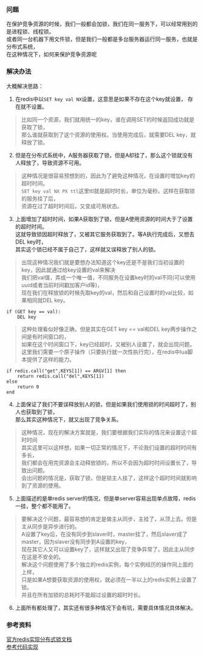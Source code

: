 ### 问题
在保护竞争资源的时候，我们一般都会加锁，我们在同一服务下，可以经常用到的是进程锁、线程锁。  
或者同一台机器下用文件锁，但是我们一般都是多台服务器运行同一服务，也就是分布式系统，  
在这种情况下，如何来保护竞争资源呢  

### 解决办法
大概解决思路：
1. 在redis中以```SET key val NX```设置，这意思是如果不存在这个key就设置，  存在就不设置。
> 比如同一个资源，我们就用统一的key，谁在调用SET的时候返回成功就是获取了锁，  
> 那么谁就获取到了这个资源的使用权。当使用完成后，就需要DEL key，就释放了锁。

2. 但是在分布式系统中，A服务器获取了锁，但是A却挂了，那么这个锁就没有人释放了，导致资源不可用。
> 这种情况是很容易预想到的，因此为了避免这种情况，在设置时增加key的超时时间。  
> ```SET key val NX PX ttl```这里ttl就是超时时长，单位为毫秒。这样在获取锁的服务挂了后，  
> 资源在过了超时时间后，又变成可用状态。 

3. 上面增加了超时时间，如果A获取到了锁，但是A使用资源的时间大于了设置的超时时间。  
这就导致锁因超时释放了，又被其它服务获取到了。等A执行完成后，又想去DEL key时，  
其实这个锁已经不属于自己了，这样就又误释放了别人的锁。  
> 出现这种情况我们就是要想办法知道这个key还是不是我们当初设置的key，因此就通过给key设置的val来解决  
> 我们把val值，弄成一个唯一值，不同服务在设置key时的val不同(可以使用uuid或者当前时间戳加客户id等)，  
> 现在我们在释放锁的时候先取key的val，然后和自己设置时的val比较，如果相同就DEL key。  

```
if (GET key == val):
    DEL key
```
> 这种处理看似好像正确，但是其实在GET key == val和DEL key两步操作之间是有时间窗口的，  
> 如果在这个时间窗口下，key已经超时，又被别人设置了，就会出现问题。  
> 这里我们需要一个原子操作（只要执行就一次性执行完），在redis中lua脚本提供了这样的能力。  

```
if redis.call("get",KEYS[1]) == ARGV[1] then
    return redis.call("del",KEYS[1])
else
    return 0
end
```
4. 上面保证了我们不要误释放别人的锁，但是如果我们使用锁的时间超时了，别人也获取到了锁，  
那么其实这种情况下，就又出现了竞争关系。
> 这种情况，现在的解决方案就是，我们要根据我们实际的情况来设置这个超时时间  
> 其实这里可以这样想，如果一切正常的情况下，不论我们设置的超时时间有多长，  
> 我们都会在用完资源会主动释放锁的，所以不会因为超时时间设置长了，导致出问题。  
> 会出问题的情况是，获取了锁，但是锁主人挂了，这样这个超时时间就影响到了资源的使用。  

5. 上面描述的是单redis server的情况，但是单server容易出现单点故障，redis一挂，整个都不能用了。  
> 要解决这个问题，最容易想的肯定是做主从同步，主挂了，从顶上去。但是主从同步是异步进行的。  
> A设置了key后，在没有同步到slaver时，master挂了，然后slaver成了master，因为slaver没有同步到A设置的key，  
> 现在其它人又可以设置key了，这样就又出现了竞争异常了。因此主从同步在这是不安全的。  
> 解决这个问题使用了多个独立的redis实例，每个实例经历的操作同上面的上样，  
> 只是如果A想要获取资源的使用权，就必须在一半以上的redis实例上设置了锁。  
> 并且在所有加锁的总耗时不能超过设置的超时时长。  

6. 上面所有都处理了，其实还有很多种情况下会有坑，需要具体情况具体解决。  

### 参考资料
[官方redis实现分布式锁文档](https://redis.io/topics/distlock)  
[参考代码实现](https://github.com/SPSCommerce/redlock-py)  
